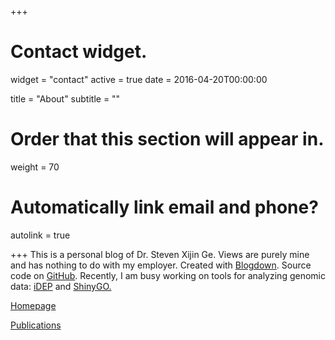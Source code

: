 +++
# Contact widget.
widget = "contact"
active = true
date = 2016-04-20T00:00:00

title = "About"
subtitle = ""

# Order that this section will appear in.
weight = 70

# Automatically link email and phone?
autolink = true

+++
 This is a personal blog of Dr. Steven Xijin Ge. Views are purely mine and has nothing to do with my employer. Created with [Blogdown](https://bookdown.org/yihui/blogdown/). Source code on [GitHub](https://github.com/gexijin/sge). Recently, I am busy working on tools for analyzing genomic data: [iDEP](http://bioinformatics.sdstate.edu/idep/) and [ShinyGO.](http://bioinformatics.sdstate.edu/go/)

[Homepage](https://www.sdstate.edu/directory/xijin-ge)

[Publications](https://scholar.google.com/citations?user=DFUSeDUAAAAJ&hl=en)

